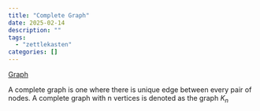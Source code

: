 ```yaml
---
title: "Complete Graph"
date: 2025-02-14
description: ""
tags: 
  - "zettlekasten"
categories: []
---
```


[Graph](Graph.md)

A complete graph is one where there is unique edge between every pair of nodes. A complete graph with n vertices is denoted as the graph $K_n$ 